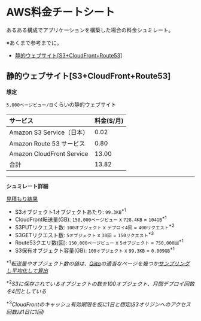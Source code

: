 # AWS料金チートシート

あるある構成でアプリケーションを構築した場合の料金シュミレート。

※あくまで参考までに。

- [静的ウェブサイト[S3+CloudFront+Route53]](#静的ウェブサイト[S3+CloudFront+Route53])

## 静的ウェブサイト[S3+CloudFront+Route53]

**想定**

`5,000ページビュー/日`くらいの静的ウェブサイト

| サービス                  | 料金($/月) |
|:--------------------------|:-------------|
| Amazon S3 Service（日本） | 0.02         |
| Amazon Route 53 サービス  | 0.80         |
| Amazon CloudFront Service | 13.00        |
| 合計                      | 13.82        |

---

**シュミレート詳細**

[見積もり結果](http://calculator.s3.amazonaws.com/index.html?lng=ja_JP#r=NRT&key=calc-980C2AB9-378A-4559-A5F5-06E66A850BA4)

- S3オブジェクト1オブジェクトあたり: `99.3KB`<sup>*1</sup>
- CloudFront転送量(GB): `150,000ページビュー` x `728.4KB` = `104GB`<sup>*1</sup>
- S3PUTリクエスト数: `100オブジェクト` x `デプロイ4回` = `400リクエスト`<sup>*2</sup>
- S3GETリクエスト数: `5オブジェクト` x `30回` = `150リクエスト`<sup>*3</sup>
- Route53クエリ数(回): `150,000ページビュー` x `5オブジェクト` = `750,000回`<sup>*1</sup>
- S3保有オブジェクト容量(GB): `100オブジェクト` x `99.3KB` = `0.009GB`<sup>*1</sup>

<sup>*1</sup>_転送量やオブジェクト数の値は、[Qiita](http://qiita.com/)の適当なページを幾つか[サンプリングし平均化して算出](https://docs.google.com/spreadsheets/d/1IryHwstCkwgHpm9iMjaUd-qVm2MN3BObLsN8FD80wJA/edit?usp=sharing)_

<sup>*2</sup>_S3に保存されているオブジェクトの数を100オブジェクト、月間デプロイ回数を4回としている_

<sup>*3</sup>_CloudFrontのキャッシュ有効期限を仮に1日と想定(S3オリジンへのアクセス回数は1日に1回)_
